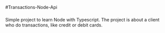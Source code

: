 #Transactions-Node-Api

###
Simple project to learn Node with Typescript.
The project is about a client who do transactions, like credit or debit cards.
